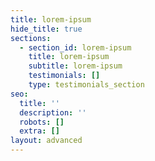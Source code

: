 ```yaml
---
title: lorem-ipsum
hide_title: true
sections:
  - section_id: lorem-ipsum
    title: lorem-ipsum
    subtitle: lorem-ipsum
    testimonials: []
    type: testimonials_section
seo:
  title: ''
  description: ''
  robots: []
  extra: []
layout: advanced
---
```


